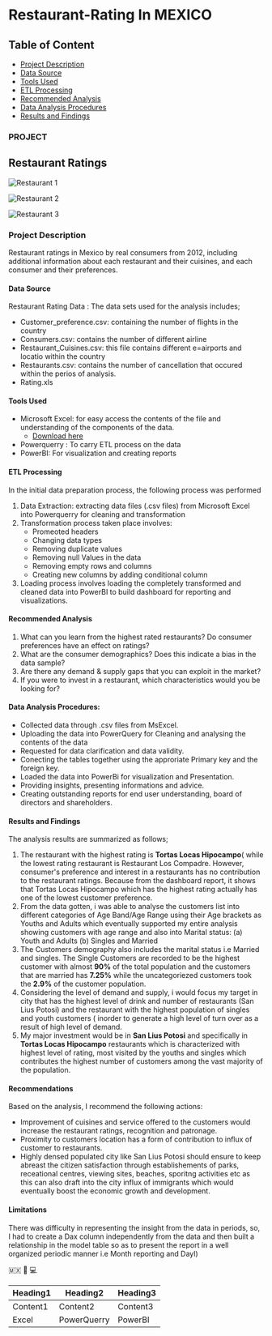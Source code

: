 # Restaurant-Rating In MEXICO

## Table of Content 

- [Project Description](#project-description)
- [Data Source](#data-source)
- [Tools Used](#tools-used)
- [ETL Processing](#etl-processing)
- [Recommended Analysis](#recommended-analysis)
- [Data Analysis Procedures](#data-analysis-procedures)
- [Results and Findings](#results-and-findings)

### PROJECT

## Restaurant Ratings

![Restaurant 1](https://github.com/AlaskaDav/Restaurant-Rating/assets/155531290/cdd6178e-6966-4c22-91e1-c5dac178e7d1)

![Restaurant 2](https://github.com/AlaskaDav/Restaurant-Rating/assets/155531290/9736f7a1-db1e-48da-8a17-12a2acc2712d)

![Restaurant 3](https://github.com/AlaskaDav/Restaurant-Rating/assets/155531290/cb4fcfa4-ceac-44bb-80bf-dd932fd03495)

### Project Description
 
Restaurant ratings in Mexico by real consumers from 2012, including additional information about each restaurant and their cuisines, and each consumer and their preferences. 

#### Data Source

Restaurant Rating Data : The data sets used for the analysis includes; 
- Customer_preference.csv: containing the number of flights in the country
- Consumers.csv: contains the number of different airline
- Restaurant_Cuisines.csv: this file contains different e=airports and locatio within the country
- Restaurants.csv: contains the number of cancellation that occured within the perios of analysis.
- Rating.xls

#### Tools Used 

- Microsoft Excel: for easy access the contents of the file and understanding of the components of the data.
    - [Download here](http://microsoft.com)
- Powerquerry : To carry ETL process on the data
- PowerBI: For visualization and creating reports

#### ETL Processing

In the initial data preparation process, the following process was performed
1. Data Extraction: extracting data files (.csv files) from Microsoft Excel into Powerquerry for cleaning and transformation
2. Transformation process taken place involves:
   - Promeoted headers
   - Changing data types
   - Removing duplicate values
   - Removing null Values in the data
   - Removing empty rows and columns
   - Creating new columns by adding conditional column
4. Loading process involves loading the completely transformed and cleaned data into PowerBI to build dashboard for reporting and visualizations.
 
#### Recommended Analysis

1. What can you learn from the highest rated restaurants? Do consumer preferences have an effect on ratings?
2. What are the consumer demographics? Does this indicate a bias in the data sample?
3. Are there any demand & supply gaps that you can exploit in the market?
4. If you were to invest in a restaurant, which characteristics would you be looking for?

#### Data Analysis Procedures:

- Collected data through .csv files from MsExcel.
- Uploading the data into PowerQuery for Cleaning and analysing the contents of the data
- Requested for data clarification and data validity.
- Conecting the tables together using the approriate Primary key and the foreign key.
- Loaded the data into PowerBi for visualization and Presentation.
- Providing insights, presenting informations and advice.
- Creating outstanding reports for end user understanding, board of directors and shareholders.

#### Results and Findings

The analysis results are summarized as follows;
1. The restaurant with the highest rating is **Tortas Locas Hipocampo**( while the lowest rating restaurant is Restaurant Los Compadre. However, consumer's preference and interest in a restaurants has no contribution to the restaurant ratings. Because from the dashboard report, it shows that Tortas Locas Hipocampo which has the highest rating actually has one of the lowest customer preference.
2. From the data gotten, i was able to analyse the customers list into different categories of Age Band/Age Range using their Age brackets as Youths and Adults which eventually supported my entire analysis showing customers with age range and also into Marital status:
   (a) Youth and Adults
   (b) Singles and Married
3. The Customers demography also includes the marital status i.e Married and singles. The Single Customers are recorded to be the highest customer with almost **90%** of the total population and the customers that are married has **7.25%** while the uncategoriezed customers took the **2.9%** of the customer population.
4. Considering the level of demand and supply, i would focus my target in city that has the highest level of drink and number of restaurants (San Lius Potosi) and the restaurant with the highest population of singles and youth customers ( inorder to generate a high level of turn over as a result of high level of demand.
5. My major investment would be in **San Lius Potosi** and specifically in **Tortas Locas Hipocampo** restaurants which is characterized with highest level of rating, most visited by the youths and singles which contributes the highest number of customers among the vast majority of the population.

#### Recommendations
Based on the analysis, I recommend the following actions:
 - Improvement of cuisines and service offered to the customers would increase the restaurant ratings, recognition and patronage.
 - Proximity to customers location has a form of contribution to influx of customer to restaurants.
 - Highly densed populated city like San Lius Potosi should ensure to keep abreast the citizen satisfaction through establishements of parks, receational centres, viewing sites, beaches, sporitng activities etc as this can also draft into the city influx of immigrants which would eventually boost the economic growth and development.
 
#### Limitations

There was difficulty in representing the insight from the data in periods, so, I had to create a Dax column independently from the data and then built a relationship in the model table so as to present the report in a well organized periodic manner i.e Month reporting and Dayl)


🇲🇽  🥘
💻

|Heading1|Heading2|Heading3|
|--------|--------|--------|
|Content1|Content2|Content3|
|Excel |PowerQuerry |PowerBI |

